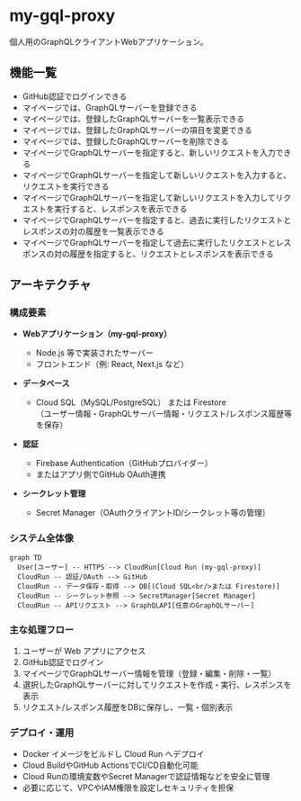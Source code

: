 # my-gql-proxy

個人用のGraphQLクライアントWebアプリケーション。

## 機能一覧

- GitHub認証でログインできる
- マイページでは、GraphQLサーバーを登録できる
- マイページでは、登録したGraphQLサーバーを一覧表示できる
- マイページでは、登録したGraphQLサーバーの項目を変更できる
- マイページでは、登録したGraphQLサーバーを削除できる
- マイページでGraphQLサーバーを指定すると、新しいリクエストを入力できる
- マイページでGraphQLサーバーを指定して新しいリクエストを入力すると、リクエストを実行できる
- マイページでGraphQLサーバーを指定して新しいリクエストを入力してリクエストを実行すると、レスポンスを表示できる
- マイページでGraphQLサーバーを指定すると、過去に実行したリクエストとレスポンスの対の履歴を一覧表示できる
- マイページでGraphQLサーバーを指定して過去に実行したリクエストとレスポンスの対の履歴を指定すると、リクエストとレスポンスを表示できる

## アーキテクチャ

### 構成要素

- **Webアプリケーション（my-gql-proxy）**
  - Node.js 等で実装されたサーバー
  - フロントエンド（例: React, Next.js など）

- **データベース**
  - Cloud SQL（MySQL/PostgreSQL） または Firestore  
    （ユーザー情報・GraphQLサーバー情報・リクエスト/レスポンス履歴等を保存）

- **認証**
  - Firebase Authentication（GitHubプロバイダー）
  - またはアプリ側でGitHub OAuth連携

- **シークレット管理**
  - Secret Manager（OAuthクライアントID/シークレット等の管理）

### システム全体像

```mermaid
graph TD
  User[ユーザー] -- HTTPS --> CloudRun[Cloud Run (my-gql-proxy)]
  CloudRun -- 認証/OAuth --> GitHub
  CloudRun -- データ保存・取得 --> DB[(Cloud SQL<br/>または Firestore)]
  CloudRun -- シークレット参照 --> SecretManager[Secret Manager]
  CloudRun -- APIリクエスト --> GraphQLAPI[任意のGraphQLサーバー]
```

### 主な処理フロー

1. ユーザーが Web アプリにアクセス
2. GitHub認証でログイン
3. マイページでGraphQLサーバー情報を管理（登録・編集・削除・一覧）
4. 選択したGraphQLサーバーに対してリクエストを作成・実行、レスポンスを表示
5. リクエスト/レスポンス履歴をDBに保存し、一覧・個別表示

### デプロイ・運用

- Docker イメージをビルドし Cloud Run へデプロイ
- Cloud BuildやGitHub ActionsでCI/CD自動化可能
- Cloud Runの環境変数やSecret Managerで認証情報などを安全に管理
- 必要に応じて、VPCやIAM権限を設定しセキュリティを担保

